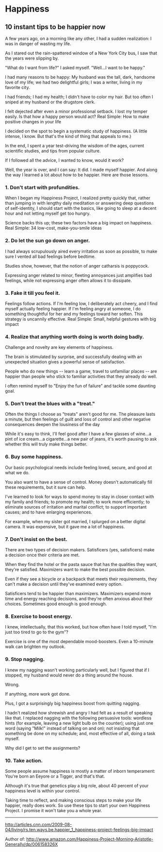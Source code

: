 # Happiness
## 10 instant tips to be happier now

A few years ago, on a morning like any other, I had a sudden realization: I was in danger of wasting my life.

As I stared out the rain-spattered window of a New York City bus, I saw that the years were slipping by.

"What do I want from life?" I asked myself. "Well...I want to be happy."

I had many reasons to be happy: My husband was the tall, dark, handsome love of my life; we had two delightful girls; I was a writer, living in my favorite city.

I had friends; I had my health; I didn't have to color my hair. But too often I sniped at my husband or the drugstore clerk.

I felt dejected after even a minor professional setback. I lost my temper easily. Is that how a happy person would act? Real Simple: How to make positive changes in your life

I decided on the spot to begin a systematic study of happiness. (A little intense, I know. But that's the kind of thing that appeals to me.)

In the end, I spent a year test-driving the wisdom of the ages, current scientific studies, and tips from popular culture.

If I followed all the advice, I wanted to know, would it work?

Well, the year is over, and I can say: It did. I made myself happier. And along the way I learned a lot about how to be happier. Here are those lessons.

### 1. Don't start with profundities.
When I began my Happiness Project, I realized pretty quickly that, rather than jumping in with lengthy daily meditation or answering deep questions of self-identity, I should start with the basics, like going to sleep at a decent hour and not letting myself get too hungry.

Science backs this up; these two factors have a big impact on happiness. Real Simple: 34 low-cost, make-you-smile ideas

### 2. Do let the sun go down on anger.
I had always scrupulously aired every irritation as soon as possible, to make sure I vented all bad feelings before bedtime.

Studies show, however, that the notion of anger catharsis is poppycock.

Expressing anger related to minor, fleeting annoyances just amplifies bad feelings, while not expressing anger often allows it to dissipate.

### 3. Fake it till you feel it.
Feelings follow actions. If I'm feeling low, I deliberately act cheery, and I find myself actually feeling happier. If I'm feeling angry at someone, I do something thoughtful for her and my feelings toward her soften. This strategy is uncannily effective. Real Simple: Small, helpful gestures with big impact

### 4. Realize that anything worth doing is worth doing badly.
Challenge and novelty are key elements of happiness.

The brain is stimulated by surprise, and successfully dealing with an unexpected situation gives a powerful sense of satisfaction.

People who do new things -- learn a game, travel to unfamiliar places -- are happier than people who stick to familiar activities that they already do well.

I often remind myself to "Enjoy the fun of failure" and tackle some daunting goal.

### 5. Don't treat the blues with a "treat."
Often the things I choose as "treats" aren't good for me. The pleasure lasts a minute, but then feelings of guilt and loss of control and other negative consequences deepen the lousiness of the day

While it's easy to think, I'll feel good after I have a few glasses of wine...a pint of ice cream...a cigarette...a new pair of jeans, it's worth pausing to ask whether this will truly make things better.

### 6. Buy some happiness.
Our basic psychological needs include feeling loved, secure, and good at what we do.

You also want to have a sense of control. Money doesn't automatically fill these requirements, but it sure can help.

I've learned to look for ways to spend money to stay in closer contact with my family and friends; to promote my health; to work more efficiently; to eliminate sources of irritation and marital conflict; to support important causes; and to have enlarging experiences.

For example, when my sister got married, I splurged on a better digital camera. It was expensive, but it gave me a lot of happiness.

### 7. Don't insist on the best.
There are two types of decision makers. Satisficers (yes, satisficers) make a decision once their criteria are met.

When they find the hotel or the pasta sauce that has the qualities they want, they're satisfied. Maximizers want to make the best possible decision.

Even if they see a bicycle or a backpack that meets their requirements, they can't make a decision until they've examined every option.

Satisficers tend to be happier than maximizers. Maximizers expend more time and energy reaching decisions, and they're often anxious about their choices. Sometimes good enough is good enough.

### 8. Exercise to boost energy.
I knew, intellectually, that this worked, but how often have I told myself, "I'm just too tired to go to the gym"?

Exercise is one of the most dependable mood-boosters. Even a 10-minute walk can brighten my outlook.

### 9. Stop nagging.
I knew my nagging wasn't working particularly well, but I figured that if I stopped, my husband would never do a thing around the house.

Wrong.

If anything, more work got done.

Plus, I got a surprisingly big happiness boost from quitting nagging.

I hadn't realized how shrewish and angry I had felt as a result of speaking like that. I replaced nagging with the following persuasive tools: wordless hints (for example, leaving a new light bulb on the counter); using just one word (saying "Milk!" instead of talking on and on); not insisting that something be done on my schedule; and, most effective of all, doing a task myself.

Why did I get to set the assignments?

### 10. Take action.
Some people assume happiness is mostly a matter of inborn temperament: You're born an Eeyore or a Tigger, and that's that.

Although it's true that genetics play a big role, about 40 percent of your happiness level is within your control.

Taking time to reflect, and making conscious steps to make your life happier, really does work. So use these tips to start your own Happiness Project. I promise it won't take you a whole year.

--------
http://articles.cnn.com/2009-08-04/living/rs.ten.ways.be.happier_1_happiness-project-feelings-big-impact

Author of: http://www.amazon.com/Happiness-Project-Morning-Aristotle-Generally/dp/006158326X

